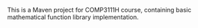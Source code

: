 This is a Maven project for COMP3111H course, containing basic mathematical function library implementation.

